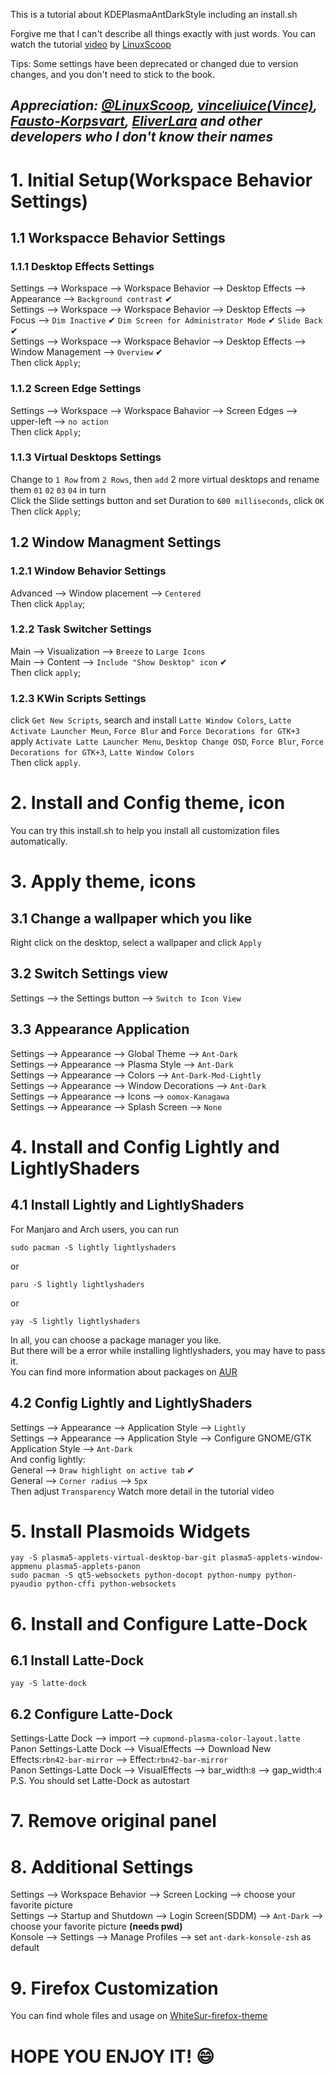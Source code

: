 This is a tutorial about KDEPlasmaAntDarkStyle including an install.sh  

Forgive me that I can't describe all things exactly with just words. You can watch the tutorial [video](https://www.youtube.com/watch?v=KH-VC_wWI1M) by [LinuxScoop](https://github.com/linuxscoop)   
  
Tips: Some settings have been deprecated or changed due to version changes, and you don't need to stick to the book.  
## *Appreciation: [@LinuxScoop](https://github.com/linuxscoop), [vinceliuice(Vince)](https://github.com/vinceliuice), [Fausto-Korpsvart](https://github.com/Fausto-Korpsvart), [EliverLara](https://github.com/EliverLara) and other developers who I don't know their names* ##
  
# 1. Initial Setup(Workspace Behavior Settings)  
## 1.1 Workspacce Behavior Settings  
### 1.1.1 Desktop Effects Settings  
   Settings --> Workspace --> Workspace Behavior --> Desktop Effects --> Appearance --> `Background contrast` &#x2714;  
   Settings --> Workspace --> Workspace Behavior --> Desktop Effects --> Focus --> `Dim Inactive` &#x2714; `Dim Screen for Administrator Mode` &#x2714; `Slide Back` &#x2714;  
   Settings --> Workspace --> Workspace Behavior --> Desktop Effects --> Window Management --> `Overview` &#x2714;  
   Then click `Apply`;  
### 1.1.2 Screen Edge Settings  
   Settings --> Workspace --> Workspace Bahavior --> Screen Edges --> upper-left --> `no action`  
   Then click `Apply`;  
### 1.1.3 Virtual Desktops Settings  
   Change to `1 Row` from `2 Rows`, then `add` 2 more virtual desktops and rename them `01` `02` `03` `04` in turn  
   Click the Slide settings button and set Duration to `600 milliseconds`, click `OK`  
   Then click `Apply`;
## 1.2 Window Managment Settings  
### 1.2.1 Window Behavior Settings  
   Advanced --> Window placement --> `Centered`  
   Then click `Applay`;
### 1.2.2 Task Switcher Settings  
   Main --> Visualization --> `Breeze` to `Large Icons`  
   Main --> Content --> `Include "Show Desktop" icon` &#x2714;  
   Then click `apply`;
### 1.2.3 KWin Scripts Settings
   click `Get New Scripts`, search and install `Latte Window Colors`, `Latte Activate Launcher Meun`, `Force Blur` and `Force Decorations for GTK+3`  
   apply `Activate Latte Launcher Menu`, `Desktop Change OSD`, `Force Blur`, `Force Decorations for GTK+3`, `Latte Window Colors`  
   Then click `apply`.  
# 2. Install and Config theme, icon  
You can try this install.sh to help you install all customization files automatically.  
# 3. Apply theme, icons  
## 3.1 Change a wallpaper which you like
   Right click on the desktop, select a wallpaper and click `Apply`  
## 3.2 Switch Settings view  
   Settings --> the Settings button --> `Switch to Icon View`  
## 3.3 Appearance Application  
   Settings --> Appearance --> Global Theme --> `Ant-Dark`  
   Settings --> Appearance --> Plasma Style --> `Ant-Dark`  
   Settings --> Appearance --> Colors --> `Ant-Dark-Mod-Lightly`  
   Settings --> Appearance --> Window Decorations --> `Ant-Dark`  
   Settings --> Appearance --> Icons --> `oomox-Kanagawa`  
   Settings --> Appearance --> Splash Screen --> `None`  
# 4. Install and Config Lightly and LightlyShaders  
## 4.1 Install Lightly and LightlyShaders  
   For Manjaro and Arch users, you can run  
   ```
   sudo pacman -S lightly lightlyshaders
   ```
   or  
   ```
   paru -S lightly lightlyshaders
   ```
   or  
   ```
   yay -S lightly lightlyshaders
   ```    
   In all, you can choose a package manager you like.  
   But there will be a error while installing lightlyshaders, you may have to pass it.  
   You can find more information about packages on [AUR](https://aur.archlinux.org/packages)  
## 4.2 Config Lightly and LightlyShaders  
   Settings --> Appearance --> Application Style --> `Lightly`  
   Settings --> Appearance --> Application Style --> Configure GNOME/GTK Application Style --> `Ant-Dark`  
   And config lightly:  
   General --> `Draw highlight on active tab` &#x2714;  
   General --> `Corner radius` --> `5px`  
   Then adjust `Transparency` Watch more detail in the tutorial video  
# 5. Install Plasmoids Widgets  
   ```
   yay -S plasma5-applets-virtual-desktop-bar-git plasma5-applets-window-appmenu plasma5-applets-panon
   sudo pacman -S qt5-websockets python-docopt python-numpy python-pyaudio python-cffi python-websockets
   ```
# 6. Install and Configure Latte-Dock  
## 6.1 Install Latte-Dock  
   ```
   yay -S latte-dock
   ```
## 6.2 Configure Latte-Dock  
   Settings-Latte Dock --> import --> `cupmond-plasma-color-layout.latte`  
   Panon Settings-Latte Dock --> VisualEffects --> Download New Effects:`rbn42-bar-mirror` --> Effect:`rbn42-bar-mirror`   
   Panon Settings-Latte Dock --> VisualEffects --> bar_width:`8` --> gap_width:`4`  
P.S. You should set Latte-Dock as autostart  
# 7. Remove original panel  
# 8. Additional Settings  
   Settings --> Workspace Behavior --> Screen Locking --> choose your favorite picture  
   Settings --> Startup and Shutdown --> Login Screen(SDDM) --> `Ant-Dark` --> choose your favorite picture **(needs pwd)**  
   Konsole --> Settings --> Manage Profiles --> set `ant-dark-konsole-zsh` as default  
# 9. Firefox Customization  
   You can find whole files and usage on [WhiteSur-firefox-theme](https://github.com/vinceliuice/WhiteSur-kde)   

# HOPE YOU ENJOY IT! :smile:  

   
   
   
   
   
  
   
   
   
   
   
   
   
   
   
   
  

   
   
